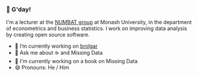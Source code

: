 ### 👋 G'day!

I'm a lecturer at the [NUMBAT group](https://numbat.space/) at Monash University, in the department of econometrics and business statistics. I work on improving data analysis by creating open source software.

 - 🔭 I’m currently working on [brolgar](http://brolgar.njtierney.com/)
- 💬 Ask me about :coffee: and Missing Data
- :book: I'm currently working on a book on Missing Data
- 😄 Pronouns: He / Him
